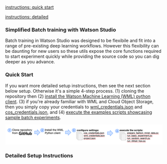 [instructions: quick start](#Quick-Start)

[instructions: detailed](#Detailed-Setup-Instructions)

### Simplified Batch training with Watson Studio
Batch training in Watson Studio was designed to be flexibile and fit into a range of pre-existing deep learning workflows. However this flexibility can be daunting for new users so these utils expose the core functions required to start experiment quickly while providing the source code so you can dig deeper as you advance.



### Quick Start
If you want more detailed setup instructions, then see the next section below setup.  Otherwise it's a simple 4-step process. (1) cloning the repository then (2) [install the Watson Machine Learning (WML) python client](https://wml-api-pyclient-dev.mybluemix.net/).  (3) if you're already familiar with WML and Cloud Object Storage, then you simply copy your credentials to [wml_credentials.json](settings/wml_credentials.json) and [cos_credentials.json](settings/cos_credentials.json), and (4) [execute the examples scripts showcasing sample batch experiments]().

<p align="center">
  <img src="media/getting_started.png">
</p>



























### Detailed Setup Instructions

